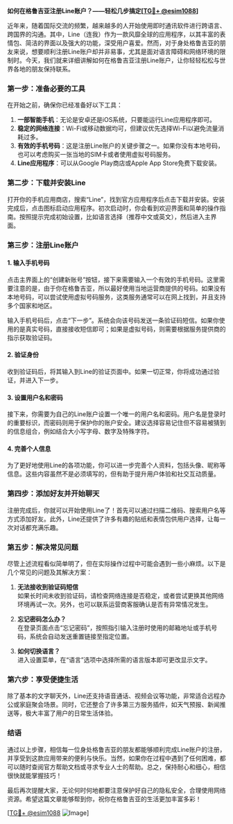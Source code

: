 **如何在格鲁吉亚注册Line账户？——轻松几步搞定[[TG💪+ @esim1088](https://t.me/s/esim1088)]**

近年来，随着国际交流的频繁，越来越多的人开始使用即时通讯软件进行跨语言、跨国界的沟通。其中，Line（连我）作为一款风靡全球的应用程序，以其丰富的表情包、简洁的界面以及强大的功能，深受用户喜爱。然而，对于身处格鲁吉亚的朋友来说，想要顺利注册Line账户却并非易事，尤其是面对语言障碍和网络环境的限制时。今天，我们就来详细讲解如何在格鲁吉亚注册Line账户，让你轻轻松松与世界各地的朋友保持联系。

### **第一步：准备必要的工具**

在开始之前，确保你已经准备好以下工具：

1. **一部智能手机**：无论是安卓还是iOS系统，只要能运行Line应用程序即可。
2. **稳定的网络连接**：Wi-Fi或移动数据均可，但建议优先选择Wi-Fi以避免流量消耗过多。
3. **有效的手机号码**：这是注册Line账户的关键步骤之一。如果你没有本地号码，也可以考虑购买一张当地的SIM卡或者使用虚拟号码服务。
4. **Line应用程序**：可以从Google Play商店或Apple App Store免费下载安装。

### **第二步：下载并安装Line**

打开你的手机应用商店，搜索“Line”，找到官方应用程序后点击下载并安装。安装完成后，点击图标启动应用程序。初次启动时，你会看到欢迎界面和简单的操作指南。按照提示完成初始设置，比如语言选择（推荐中文或英文），然后进入主界面。

### **第三步：注册Line账户**

#### **1. 输入手机号码**
点击主界面上的“创建新账号”按钮，接下来需要输入一个有效的手机号码。这里需要注意的是，由于你在格鲁吉亚，所以最好使用当地运营商提供的号码。如果没有本地号码，可以尝试使用虚拟号码服务，这类服务通常可以在网上找到，并且支持多个国家和地区。

输入手机号码后，点击“下一步”。系统会向该号码发送一条验证码短信。如果你使用的是真实号码，直接接收短信即可；如果是虚拟号码，则需要根据服务提供商的指示获取验证码。

#### **2. 验证身份**
收到验证码后，将其输入到Line的验证页面中。如果一切正常，你将成功通过验证，并进入下一步。

#### **3. 设置用户名和密码**
接下来，你需要为自己的Line账户设置一个唯一的用户名和密码。用户名是登录时的重要标识，而密码则用于保护你的账户安全。建议选择容易记住但不容易被猜到的信息组合，例如结合大小写字母、数字及特殊字符。

#### **4. 完善个人信息**
为了更好地使用Line的各项功能，你可以进一步完善个人资料，包括头像、昵称等信息。这些内容虽然不是必须填写的，但有助于提升用户体验和社交互动质量。

### **第四步：添加好友并开始聊天**

注册完成后，你就可以开始使用Line了！首先可以通过扫描二维码、搜索用户名等方式添加好友。此外，Line还提供了许多有趣的贴纸和表情包供用户选择，让每一次对话都充满乐趣。

### **第五步：解决常见问题**

尽管上述流程看似简单明了，但在实际操作过程中可能会遇到一些小麻烦。以下是几个常见的问题及其解决方案：

1. **无法接收到验证码短信**  
   如果长时间未收到验证码，请检查网络连接是否稳定，或者尝试更换其他网络环境再试一次。另外，也可以联系运营商客服确认是否有异常情况发生。

2. **忘记密码怎么办？**  
   在登录页面点击“忘记密码”，按照指引输入注册时使用的邮箱地址或手机号码，系统会自动发送重置链接至指定位置。

3. **如何切换语言？**  
   进入设置菜单，在“语言”选项中选择所需的语言版本即可更改显示文字。

### **第六步：享受便捷生活**

除了基本的文字聊天外，Line还支持语音通话、视频会议等功能，非常适合远程办公或家庭聚会场景。同时，它还整合了许多第三方服务插件，如天气预报、新闻推送等，极大丰富了用户的日常生活体验。

### **结语**

通过以上步骤，相信每一位身处格鲁吉亚的朋友都能够顺利完成Line账户的注册，并享受到这款应用带来的便利与快乐。当然，如果你在过程中遇到了任何困难，都可以随时查阅官方帮助文档或寻求专业人士的帮助。总之，保持耐心和细心，相信很快就能掌握技巧！

最后再次提醒大家，无论何时何地都要注意保护好自己的隐私安全，合理使用网络资源。希望这篇文章能够帮到你，祝你在格鲁吉亚的生活更加丰富多彩！

[[TG💪+ @esim1088](https://t.me/s/esim1088) ![Image](https://i.postimg.cc/4NQfJmqS/Snipaste-2025-05-13-00-14-12.png)]